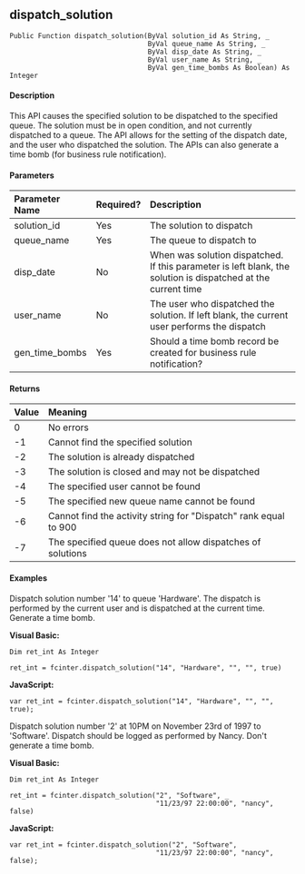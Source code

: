 dispatch_solution
-----------------

```
Public Function dispatch_solution(ByVal solution_id As String, _
                                  ByVal queue_name As String, _
                                  ByVal disp_date As String, _
                                  ByVal user_name As String, _
                                  ByVal gen_time_bombs As Boolean) As Integer
```

#### Description

This API causes the specified solution to be dispatched to the specified queue. The solution must be in open condition, and not currently dispatched to a queue. The API allows for the setting of the dispatch date, and the user who dispatched the solution. The APIs can also generate a time bomb (for business rule notification).

#### Parameters

| Parameter Name | Required? | Description |
|:--- |:--- |:--- |
| solution_id | Yes | The solution to dispatch |
| queue_name | Yes | The queue to dispatch to |
| disp_date | No | When was solution dispatched. If this parameter is left blank, the solution is dispatched at the current time |
| user_name | No | The user who dispatched the solution. If left blank, the current user performs the dispatch |
| gen_time_bombs | Yes | Should a time bomb record be created for business rule notification? |

#### Returns

| Value | Meaning |
|:--- |:--- |
| 0 | No errors |
| -1 | Cannot find the specified solution |
| -2 | The solution is already dispatched |
| -3 | The solution is closed and may not be dispatched |
| -4 | The specified user cannot be found |
| -5 | The specified new queue name cannot be found |
| -6 | Cannot find the activity string for "Dispatch" rank equal to 900 |
| -7 | The specified queue does not allow dispatches of solutions |

#### Examples

Dispatch solution number '14' to queue 'Hardware'. The dispatch is performed by the current user and is dispatched at the current time. Generate a time bomb.

**Visual Basic:**
```
Dim ret_int As Integer

ret_int = fcinter.dispatch_solution("14", "Hardware", "", "", true)
```

**JavaScript:**
```
var ret_int = fcinter.dispatch_solution("14", "Hardware", "", "", true);
```

Dispatch solution number '2' at 10PM on November 23rd of 1997 to 'Software'. Dispatch should be logged as performed by Nancy. Don't generate a time bomb.

**Visual Basic:**
```
Dim ret_int As Integer

ret_int = fcinter.dispatch_solution("2", "Software", _
                                    "11/23/97 22:00:00", "nancy", false)
```

**JavaScript:**
```
var ret_int = fcinter.dispatch_solution("2", "Software",
                                    "11/23/97 22:00:00", "nancy", false);
```